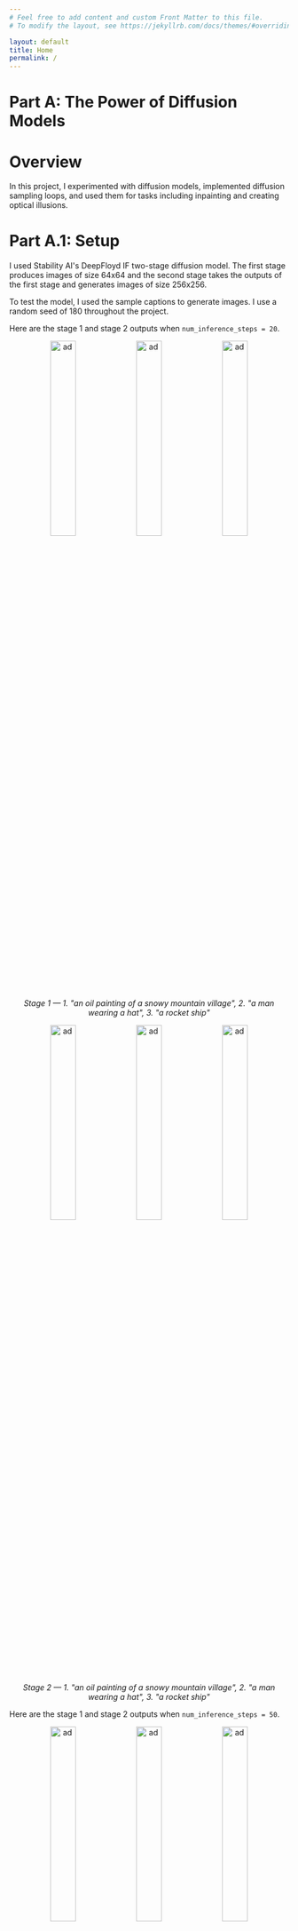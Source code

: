 ```yaml
---
# Feel free to add content and custom Front Matter to this file.
# To modify the layout, see https://jekyllrb.com/docs/themes/#overriding-theme-defaults

layout: default
title: Home
permalink: /
---
```


<style>
        .grid-container {
            display: grid;
            grid-template-columns: repeat(3, 1fr);
            gap: 20px;
            text-align: center;
        }
        .grid-item {
            display: flex;
            flex-direction: column;
            align-items: center;
        }
        .grid-item img {
            width: 100%;
            height: auto;
        }
        .grid-item p {
            font-style: italic;
        }
</style>

<!-- MathJax -->
<script id="MathJax-script" async src="https://cdn.jsdelivr.net/npm/mathjax@3/es5/tex-mml-chtml.js"></script>

# **Part A: The Power of Diffusion Models**

# Overview

In this project, I experimented with diffusion models, implemented diffusion sampling loops, and used them for tasks including inpainting and creating optical illusions.

# Part A.1: Setup

I used Stability AI's DeepFloyd IF two-stage diffusion model. The first stage produces images of size 64x64 and the second stage takes the outputs of the first stage and generates images of size 256x256.

To test the model, I used the sample captions to generate images. I use a random seed of 180 throughout the project.

Here are the stage 1 and stage 2 outputs when `num_inference_steps = 20`.

<p align="center">
    <img src="./img/Unknown.png" alt="ad" width="30%"/>
    <img src="./img/Unknown-1.png" alt="ad" width="30%"/>
    <img src="./img/Unknown-2.png" alt="ad" width="30%"/>
    <p style="text-align: center;"><i>Stage 1 — 1. "an oil painting of a snowy mountain village", 2. "a man wearing a hat", 3. "a rocket ship"</i></p>
</p>

<p align="center">
    <img src="./img/Unknown-3.png" alt="ad" width="30%"/>
    <img src="./img/Unknown-4.png" alt="ad" width="30%"/>
    <img src="./img/Unknown-5.png" alt="ad" width="30%"/>
    <p style="text-align: center;"><i>Stage 2 — 1. "an oil painting of a snowy mountain village", 2. "a man wearing a hat", 3. "a rocket ship"</i></p>
</p>

Here are the stage 1 and stage 2 outputs when `num_inference_steps = 50`.

<p align="center">
    <img src="./img/Unknown-6.png" alt="ad" width="30%"/>
    <img src="./img/Unknown-7.png" alt="ad" width="30%"/>
    <img src="./img/Unknown-8.png" alt="ad" width="30%"/>
    <p style="text-align: center;"><i>Stage 1 — 1. "an oil painting of a snowy mountain village", 2. "a man wearing a hat", 3. "a rocket ship"</i></p>
</p>

<p align="center">
    <img src="./img/Unknown-9.png" alt="ad" width="30%"/>
    <img src="./img/Unknown-10.png" alt="ad" width="30%"/>
    <img src="./img/Unknown-11.png" alt="ad" width="30%"/>
    <p style="text-align: center;"><i>Stage 2 — 1. "an oil painting of a snowy mountain village", 2. "a man wearing a hat", 3. "a rocket ship"</i></p>
</p>

# Part A.2: Sampling Loops

# Part A.2.1: Implementing the Forward Process

I use sampling loops to generate images from the diffusion model through an iterative denoising process: starting form pure noise at timestep T (sample from a Gaussian distribution), we can predict and remove part of the noise, repeating this process until we arrive at a clean image. DeepFloyd models do this over 1000 timesteps.

The forward process adds noise to a clean image from a Gaussian distribution with a specific mean and variance at each timestep.

`alphas_cumprod` is the hyperparameter denotes the noise level, where smaller t values correspond to cleaner images.

The function forward(im, t) produces a noised image at step t.

<p align="center">
    <img src="./img/Unknown-12.png" alt="ad" width="22%"/>
    <img src="./img/Unknown-13.png" alt="ad" width="22%"/>
    <img src="./img/Unknown-14.png" alt="ad" width="22%"/>
    <img src="./img/Unknown-15.png" alt="ad" width="22%"/>
    <p style="text-align: center;"><i>Four views of the Campanile: no noise, noisy at t=250, noisy at t=500, noisy at t=750.</i></p>
</p>

## Part A.2.2: Classical Denoising

I use Gaussian blur filtering to denoise the noised images.

<p align="center">
    <img src="./img/Unknown-13.png" alt="ad" width="30%"/>
    <img src="./img/Unknown-14.png" alt="ad" width="30%"/>
    <img src="./img/Unknown-15.png" alt="ad" width="30%"/>
    <p style="text-align: center;"><i> Noisy at t=250, noisy at t=500, noisy at t=750.</i></p>
</p>

<p align="center">
    <img src="./img/Unknown-16.png" alt="ad" width="30%"/>
    <img src="./img/Unknown-17.png" alt="ad" width="30%"/>
    <img src="./img/Unknown-18.png" alt="ad" width="30%"/>
    <p style="text-align: center;"><i> Gaussian blur denoising at t=250, denoising at t=500, denoising at t=750.</i></p>
</p>

## Part A.2.3: One-Step Denoising

For one-step denoising, I used the UNet to denoise the image by estimating the noise. First, I estimated the noise in the new noisy image, by passing it through `stage_1.unet`, which I removed from the noisy image to estimate the original one.

<p align="center">
    <img src="./img/Unknown-13.png" alt="ad" width="30%"/>
    <img src="./img/Unknown-14.png" alt="ad" width="30%"/>
    <img src="./img/Unknown-15.png" alt="ad" width="30%"/>
    <p style="text-align: center;"><i> Noisy at t=250, noisy at t=500, noisy at t=750.</i></p>
</p>

<p align="center">
    <img src="./img/Unknown-19.png" alt="ad" width="30%"/>
    <img src="./img/Unknown-20.png" alt="ad" width="30%"/>
    <img src="./img/Unknown-21.png" alt="ad" width="30%"/>
    <p style="text-align: center;"><i> One-step denoising at t=250, denoising at t=500, denoising at t=750.</i></p>
</p>

## Part A.2.4: Iterative Denoising

Diffusion models perform better when iteratively denoising images — that's how they were designed! Even though I want to iteratively denoise my noisy images across 1000 timesteps, I skip steps to speed things up, using `strided_timesteps` to iteratively take small strided timesteps in order to produce a clean image.

<p align="center">
    <img src="./img/Unknown-22.png" alt="ad" width="15%"/>
    <img src="./img/Unknown-23.png" alt="ad" width="15%"/>
    <img src="./img/Unknown-24.png" alt="ad" width="15%"/>
    <img src="./img/Unknown-25.png" alt="ad" width="15%"/>
    <img src="./img/Unknown-26.png" alt="ad" width="15%"/>
    <img src="./img/Unknown-27.png" alt="ad" width="15%"/>
    <p style="text-align: center;"><i> Iteratively denoising: iteration 10, t=690; iteration 15, t=540; iteration 20, t=390; iteration 25, t=240; iteration 30, t=90; fully denoised.</i></p>
</p>

<p align="center">
    <img src="./img/Unknown-12.png" alt="ad" width="22%"/>
    <img src="./img/Unknown-27.png" alt="ad" width="22%"/>
    <img src="./img/Unknown-28.png" alt="ad" width="22%"/>
    <img src="./img/Unknown-29.png" alt="ad" width="22%"/>
    <p style="text-align: center;"><i> Original image, iteratively denoised, one-step denoised, and Gaussian blur denoised images. </i></p>
</p>

Iterative denoising clearly performs better than the other methods!


## Part A.2.5: Diffusion Model Sampling

Using the `iterative_denoise` function I implemented, I can also generate images from scratch! I do this by setting `i_start = 0` and passing in random noise (drawn from a Gaussian distribution) — essentially denoising pure noise. This method and the prompt "a high quality photo" yields these sampled images:

<p align="center">
    <img src="./img/Unknown-43.png" alt="ad" width="18%"/>
    <img src="./img/Unknown-44.png" alt="ad" width="18%"/>
    <img src="./img/Unknown-32.png" alt="ad" width="18%"/>
    <img src="./img/Unknown-33.png" alt="ad" width="18%"/>
    <img src="./img/Unknown-34.png" alt="ad" width="18%"/>
    <p style="text-align: center;"><i> Images generated from pure noise. </i></p>
</p>

Here's an example of the denoising process, visualized with intermediate images:
<p align="center">
    <img src="./img/Unknown-35.png" alt="ad" width="11%"/>
    <img src="./img/Unknown-36.png" alt="ad" width="11%"/>
    <img src="./img/Unknown-37.png" alt="ad" width="11%"/>
    <img src="./img/Unknown-38.png" alt="ad" width="11%"/>
    <img src="./img/Unknown-39.png" alt="ad" width="11%"/>
    <img src="./img/Unknown-40.png" alt="ad" width="11%"/>
    <img src="./img/Unknown-41.png" alt="ad" width="11%"/>
    <img src="./img/Unknown-42.png" alt="ad" width="11%"/>
    <p style="text-align: center;"><i> Iteratively denoising: iteration 0, t=990; iteration 5, t=840; iteration 10, t=690; iteration 15, t=540; iteration 20, t=390; iteration 25, 5=240; iteration 30, t=90; denoised image.</i></p>
</p>

## Part A.2.6: Classifier-Free Guidance

Classifier-Free Guidance (CFG) is a technique that allows us to greatly improve image quality, at the expense of image diversity. In CFG, we compute a conditional and unconditional noise estimate, which we then use to calculate a noise estimate such that:

`noise estimate = unconditional estimate + gamma * (conditional noise estimate - unconditional noise estimate)`

To obtain the unconditional noise estimate, we use an empty prompt embedding. For the conditional noise estimate, we use the embedding for "a high quality photo". The gamma parameter controls the strength of CFG such that a gamma of 0 results in the unconditional noise estimate and a gamma of 1 we get the conditional noise estimate. By setting gamma = 7 (or any gamma such that gamma > 1) we produce much higher quality images. 

Five images produced with `iterative_denoise_cfg` following this process are shown below:

<p align="center">
    <img src="./img/Unknown-45.png" alt="ad" width="18%"/>
    <img src="./img/Unknown-46.png" alt="ad" width="18%"/>
    <img src="./img/Unknown-47.png" alt="ad" width="18%"/>
    <img src="./img/Unknown-48.png" alt="ad" width="18%"/>
    <img src="./img/Unknown-49.png" alt="ad" width="18%"/>
    <p style="text-align: center;"><i> Images generated from pure noise (with CFG). </i></p>
</p>

Here's an example of the denoising process, visualized with intermediate images:
<p align="center">
    <img src="./img/Unknown-50.png" alt="ad" width="11%"/>
    <img src="./img/Unknown-51.png" alt="ad" width="11%"/>
    <img src="./img/Unknown-52.png" alt="ad" width="11%"/>
    <img src="./img/Unknown-53.png" alt="ad" width="11%"/>
    <img src="./img/Unknown-54.png" alt="ad" width="11%"/>
    <img src="./img/Unknown-55.png" alt="ad" width="11%"/>
    <img src="./img/Unknown-56.png" alt="ad" width="11%"/>
    <img src="./img/Unknown-57.png" alt="ad" width="11%"/>
    <p style="text-align: center;"><i> Iteratively denoising: iteration 0, t=990; iteration 5, t=840; iteration 10, t=690; iteration 15, t=540; iteration 20, t=390; iteration 25, 5=240; iteration 30, t=90; denoised image.</i></p>
</p>

## Part A.2.7: Image to Image Translation

In image-to-image translation, we take an original image, noise it by a bit, and then force it back onto the image manifold without any conditioning. By following the SDEdit algorithm, we are able to get an image that's similar to the original one.

Procedurally, I run the forward process to get a noisy image, then I run `iterative_denoise_cfg` with different starting indices to create a series of "edits" to the image. The closer the starting index is to 0, the bigger the edit compared to the original image.

Here's the Campanile:
<p align="center">
    <img src="./img/Unknown-58.png" alt="ad" width="13%"/>
    <img src="./img/Unknown-59.png" alt="ad" width="13%"/>
    <img src="./img/Unknown-60.png" alt="ad" width="13%"/>
    <img src="./img/Unknown-61.png" alt="ad" width="13%"/>
    <img src="./img/Unknown-62.png" alt="ad" width="13%"/>
    <img src="./img/Unknown-63.png" alt="ad" width="13%"/>
    <img src="./img/Unknown-64.png" alt="ad" width="13%"/>
    <p style="text-align: center;"><i> SDEdit with i_start=1, i_start=3, i_start=5, i_start=7, i_start=10, i_start=20, original image.</i></p>
</p>

Here's a picture of my friend's cat, Pocky:
<p align="center">
    <img src="./img/Unknown-65.png" alt="ad" width="13%"/>
    <img src="./img/Unknown-66.png" alt="ad" width="13%"/>
    <img src="./img/Unknown-67.png" alt="ad" width="13%"/>
    <img src="./img/Unknown-68.png" alt="ad" width="13%"/>
    <img src="./img/Unknown-69.png" alt="ad" width="13%"/>
    <img src="./img/Unknown-70.png" alt="ad" width="13%"/>
    <img src="./img/Unknown-71.png" alt="ad" width="13%"/>
    <p style="text-align: center;"><i> SDEdit with i_start=1, i_start=3, i_start=5, i_start=7, i_start=10, i_start=20, original image.</i></p>
</p>

I guess Pocky is a dog-like cat?

Here's a picture of my other friend's two kittens:
<p align="center">
    <img src="./img/Unknown-72.png" alt="ad" width="13%"/>
    <img src="./img/Unknown-73.png" alt="ad" width="13%"/>
    <img src="./img/Unknown-74.png" alt="ad" width="13%"/>
    <img src="./img/Unknown-75.png" alt="ad" width="13%"/>
    <img src="./img/Unknown-76.png" alt="ad" width="13%"/>
    <img src="./img/Unknown-77.png" alt="ad" width="13%"/>
    <img src="./img/Unknown-78.png" alt="ad" width="13%"/>
    <p style="text-align: center;"><i> SDEdit with i_start=1, i_start=3, i_start=5, i_start=7, i_start=10, i_start=20, original image.</i></p>
</p>

## Part A.2.8: Editing Hand-Drawn and Web Images

Here's the sequence for an image from the web (a painting of the signing of the Constitution from Wikipedia): 
<p align="center">
    <img src="./img/Unknown-79.png" alt="ad" width="13%"/>
    <img src="./img/Unknown-80.png" alt="ad" width="13%"/>
    <img src="./img/Unknown-81.png" alt="ad" width="13%"/>
    <img src="./img/Unknown-82.png" alt="ad" width="13%"/>
    <img src="./img/Unknown-83.png" alt="ad" width="13%"/>
    <img src="./img/Unknown-84.png" alt="ad" width="13%"/>
    <img src="./img/Unknown-85.png" alt="ad" width="13%"/>
    <p style="text-align: center;"><i> SDEdit with i_start=1, i_start=3, i_start=5, i_start=7, i_start=10, i_start=20, original image.</i></p>
</p>

I drew a chicken:
<p align="center">
    <img src="./img/Unknown-86.png" alt="ad" width="13%"/>
    <img src="./img/Unknown-87.png" alt="ad" width="13%"/>
    <img src="./img/Unknown-88.png" alt="ad" width="13%"/>
    <img src="./img/Unknown-89.png" alt="ad" width="13%"/>
    <img src="./img/Unknown-90.png" alt="ad" width="13%"/>
    <img src="./img/Unknown-91.png" alt="ad" width="13%"/>
    <img src="./img/Unknown-92.png" alt="ad" width="13%"/>
    <p style="text-align: center;"><i> SDEdit with i_start=1, i_start=3, i_start=5, i_start=7, i_start=10, i_start=20, original image.</i></p>
</p>

I drew an imposter:
<p align="center">
    <img src="./img/Unknown-93.png" alt="ad" width="13%"/>
    <img src="./img/Unknown-94.png" alt="ad" width="13%"/>
    <img src="./img/Unknown-95.png" alt="ad" width="13%"/>
    <img src="./img/Unknown-96.png" alt="ad" width="13%"/>
    <img src="./img/Unknown-97.png" alt="ad" width="13%"/>
    <img src="./img/Unknown-98.png" alt="ad" width="13%"/>
    <img src="./img/Unknown-99.png" alt="ad" width="13%"/>
    <p style="text-align: center;"><i> SDEdit with i_start=1, i_start=3, i_start=5, i_start=7, i_start=10, i_start=20, original image.</i></p>
</p>

## Part A.2.9: Inpainting

By applying a mask such that we leave everything inside the edit mask alone but replace everything outside the edit mask with our original image (and with the correct amount of noise added for the timestep we're on), we can create a new image that has new content in the appropriately masked area. We're basically forcing the model to fill in the gaps — gaps that we create!

Campanile to lighthouse:
<p align="center">
    <img src="./img/Unknown-100.png" alt="ad" width="22%"/>
    <img src="./img/Unknown-101.png" alt="ad" width="22%"/>
    <img src="./img/Unknown-102.png" alt="ad" width="22%"/>
    <img src="./img/Unknown-103.png" alt="ad" width="22%"/>
    <p style="text-align: center;"><i> Original image, mask, to replace, and inpainted image. </i></p>
</p>

Cat rhinoplasty:
<p align="center">
    <img src="./img/Unknown-104.png" alt="ad" width="22%"/>
    <img src="./img/Unknown-105.png" alt="ad" width="22%"/>
    <img src="./img/Unknown-106.png" alt="ad" width="22%"/>
    <img src="./img/Unknown-107.png" alt="ad" width="22%"/>
    <p style="text-align: center;"><i> Original image, mask, to replace, and inpainted image. </i></p>
</p>

Kitten head accessories:
<p align="center">
    <img src="./img/Unknown-108.png" alt="ad" width="22%"/>
    <img src="./img/Unknown-109.png" alt="ad" width="22%"/>
    <img src="./img/Unknown-110.png" alt="ad" width="22%"/>
    <img src="./img/Unknown-111.png" alt="ad" width="22%"/>
    <p style="text-align: center;"><i> Original image, mask, to replace, and inpainted image. </i></p>
</p>

## Part A.2.10: Text-Conditional Image-to-Image Translation

Now, we add control using language by changing the prompt!

Campanile with the prompt "a rocket ship":
<p align="center">
    <img src="./img/Unknown-112.png" alt="ad" width="13%"/>
    <img src="./img/Unknown-113.png" alt="ad" width="13%"/>
    <img src="./img/Unknown-114.png" alt="ad" width="13%"/>
    <img src="./img/Unknown-115.png" alt="ad" width="13%"/>
    <img src="./img/Unknown-116.png" alt="ad" width="13%"/>
    <img src="./img/Unknown-117.png" alt="ad" width="13%"/>
    <img src="./img/Unknown-118.png" alt="ad" width="13%"/>
    <p style="text-align: center;"><i> SDEdit with i_start=1, i_start=3, i_start=5, i_start=7, i_start=10, i_start=20, original image.</i></p>
</p>

Pocky (a cat) with the prompt "a photo of a dog":
<p align="center">
    <img src="./img/Unknown-119.png" alt="ad" width="13%"/>
    <img src="./img/Unknown-120.png" alt="ad" width="13%"/>
    <img src="./img/Unknown-121.png" alt="ad" width="13%"/>
    <img src="./img/Unknown-122.png" alt="ad" width="13%"/>
    <img src="./img/Unknown-123.png" alt="ad" width="13%"/>
    <img src="./img/Unknown-124.png" alt="ad" width="13%"/>
    <img src="./img/Unknown-125.png" alt="ad" width="13%"/>
    <p style="text-align: center;"><i> SDEdit with i_start=1, i_start=3, i_start=5, i_start=7, i_start=10, i_start=20, original image.</i></p>
</p>

A smiling emoji with the prompt "a photo of a hipster barista":
<p align="center">
    <img src="./img/Unknown-126.png" alt="ad" width="13%"/>
    <img src="./img/Unknown-127.png" alt="ad" width="13%"/>
    <img src="./img/Unknown-128.png" alt="ad" width="13%"/>
    <img src="./img/Unknown-129.png" alt="ad" width="13%"/>
    <img src="./img/Unknown-130.png" alt="ad" width="13%"/>
    <img src="./img/Unknown-131.png" alt="ad" width="13%"/>
    <img src="./img/Unknown-132.png" alt="ad" width="13%"/>
    <p style="text-align: center;"><i> SDEdit with i_start=1, i_start=3, i_start=5, i_start=7, i_start=10, i_start=20, original image.</i></p>
</p>

## Part A.2.11: Visual Anagrams

In this part, I create images that look different when flipped upside down! I do this by denoising an image normally with one prompt to obtain some noise estimate, and then I denoise a flipped image with a different prompt to obtain a different noise estimate. For the iterative denoising process, the final noise estimate is just the average of these two.

"an oil painting of people around a campfire" and "an oil painting of an old man"
<p align="center">
    <img src="./img/Unknown-133.png" alt="ad" width="45%"/>
    <img src="./img/Unknown-134.png" alt="ad" width="45%"/>
    <p style="text-align: center;"><i>Campfire or old man?</i></p>
</p>

"an oil painting of a snowy mountain village" and "a photo of a dog"
<p align="center">
    <img src="./img/Unknown-135.png" alt="ad" width="45%"/>
    <img src="./img/Unknown-136.png" alt="ad" width="45%"/>
    <p style="text-align: center;"><i>Snowy village or dog?</i></p>
</p>

"a photo of a hipster barista" and "a lithograph of a skull"
<p align="center">
    <img src="./img/Unknown-137.png" alt="ad" width="45%"/>
    <img src="./img/Unknown-138.png" alt="ad" width="45%"/>
    <p style="text-align: center;"><i>Barista or skull?</i></p>
</p>

## Part A.2.12: Hybrid Images
For this part, I create hybrid images. First, I apply UNet to the image with two different text prompts. Then, I take the low pass of the noise estimate for the first and the high pass of the noise estimate for the second to create the new noise estimate, resulting in an image that looks like the low-passed prompt when up close and the high-passed prompt when far away — just like in Project 2!

<p align="center">
    <img src="./img/Unknown-139.png" alt="ad" width="45%"/>
    <p style="text-align: center;"><i>A skull when close and waterfalls when far.</i></p>
</p>

<p align="center">
    <img src="./img/Unknown-140.png" alt="ad" width="45%"/>
    <p style="text-align: center;"><i>A rocket ship when close and a pencil when far.</i></p>
</p>

<p align="center">
    <img src="./img/Unknown-141.png" alt="ad" width="45%"/>
    <p style="text-align: center;"><i>A hipster barista when close and an old man when far.</i></p>
</p>

# **Part B: Training a Diffusion Model**

# Overview

In this project, I trained my own diffusion model on MNIST.


















# Part A.1: Taking Photos and Recovering Homographies

To capture photos that blend well, I took them in a way such that the transforms between them are projective (a.k.a. perspective) by fixing the center of projection and rotating my camera while capturing photos.

A homography is a [projective transformation](https://www.sciencedirect.com/topics/engineering/homography) between two planes (a mapping between two planar projections of an image). In other words, homographies are simple image transformations that describe the relative motion between two images, when the camera (or the observed object) moves.

We can represent the transformation with a 3x3 matrix H, such that 

$$H \cdot p_{\text{original}} = p_{\text{transformed}}$$

$$\begin{bmatrix} h_1 & h_2 & h_3 \\ h_4 & h_5 & h_6 \\ h_7 & h_8 & 1 \end{bmatrix} \begin{bmatrix} x \\ y \\ 1 \end{bmatrix} = \begin{bmatrix} wx' \\ wy' \\ w \end{bmatrix}$$

We can solve for H by solving a system of equations with eight degrees of freedom, using the keypoints we generated using [this tool](https://cal-cs180.github.io/fa23/hw/proj3/tool.html). Extending this to our full set of points gives us:

$$\begin{bmatrix}
x_1 & y_1 & 1 & 0 & 0 & 0 & -x'_1x_1 & -x'_1y_1 \\
0 & 0 & 0 & x_1 & y_1 & 1 & -y'_1x_1 & -y'_1y_1 \\
x_2 & y_2 & 1 & 0 & 0 & 0 & -x'_2x_2 & -x'_2y_2 \\
0 & 0 & 0 & x_2 & y_2 & 1 & -y'_2x_2 & -y'_2y_2 \\
\vdots & \vdots & \vdots & \vdots & \vdots & \vdots & \vdots & \vdots \\
x_n & y_n & 1 & 0 & 0 & 0 & -x'_nx_n & -x'_ny_n \\
0 & 0 & 0 & x_n & y_n & 1 & -y'_nx_n & -y'_ny_n \\
\end{bmatrix}
\begin{bmatrix}
h_1 \\
h_2 \\
h_3 \\
h_4 \\
h_5 \\
h_6 \\
h_7 \\
h_8 \\
\end{bmatrix}
=
\begin{bmatrix}
x'_1 \\
y'_1 \\
x'_2 \\
y'_2 \\
\vdots \\
x'_n \\
y'_n \\
\end{bmatrix}$$

We solve this with a least-squares to find the minimum norm solution, since with more than four points the system becomes overdetermined. While we can solve for an exact solution with just four points, we want more in order to make our homography recovery more robust to noise. Note that after appyling the homography matrix H, in order to recover $$x'$$ and $$y'$$ we need to divide by $$w$$.

# Part A.2: Image Warping and Rectification

I implemented a warping function that takes the source image and the homography matrix $$\mathbf{H}$$ corresponding to the transformation from the source to the target image. The warp function applies $$\mathbf{H}$$ to the corners of the source image, calculates dimensions of the output image, then draws a polygon mask using the transformed corners. For each point in the polygon, I reverse interpolate from the source image by applying $$\mathbf{H}^{-1}$$ to recover the corresponding point in the source image (this is vectorized by constructing matrices).

To test the function, I rectified several images. Rectification is performed using a homography to make a known rectangular object rectangular again, even if it does not visually appear rectangular. For each image, I selected four points defining the corners of a rectangular shape, calculated the homography to a set of coordinates forming a rectangle, and then warped the image. 

For source images, I drew on photos I took during my trip to New York City this summer. The first example is a vintage subway advertisement in the New York Transit Museum. 

<p align="center">
    <img src="./img/ad.jpg" alt="ad" width="30%"/>
    <img src="./img/ad_pts.jpg" alt="ad" width="30%"/>
    <img src="./img/ad_rectified.jpg" alt="ad" width="30%"/>
    <p style="text-align: center;"><i>Original, with points labeled, and rectified images.</i></p>
</p>

This museum is one of my favorites of all time, and is defintely worth the stop in Brooklyn for.

The second image comes from the ceiling of the [Rose Main Reading Room](https://www.newyorker.com/culture/cultural-comment/nypl-rose-reading-room-and-the-real-meaning-of-luxury-in-new-york-city) in the Stephen A. Schwarzman Building —— the New York Public Library's flagship location.

<p align="center">
    <img src="./img/nypl_full.jpg" alt="ad" width="30%"/>
    <img src="./img/nypl_pts.jpg" alt="ad" width="30%"/>
    <img src="./img/nypl_rectified.jpg" alt="ad" width="30%"/>
    <p style="text-align: center;"><i>Original, with points labeled, and rectified images.</i></p>
</p>

I spent an afternoon working here before going on a tour of the United Nations!

# Part A.3: Blending and Mosaicing

I implemented a blending function to combine warped images with the base image their homography matrix was calculated relative to. First, I calculated the size of the output image. Then, I placed each image on its correct position on a blank output image using information about how much the image shifted during the warping process — if I were to stack these two images, the overlapping features should line up (I confirmed this during implementation). Finally, I blend these two images together using weights calculated from distance transforms for the images to combine the low frequencies. I used a Laplacian stack-based or a distance transform tiebreaker-based blending method to combine the high frequencies (further elaboration below).

My first mosaic is of the third floor in Berkeley Way West. For this image, I warped the image of the left side of the field of view and blended it with the center view. Until I get a research position in BAIR, I'll be underneath the 8th floor :\)
<p align="center">
    <img src="./img/bwwleft.jpg" alt="ad" width="30%"/>
    <img src="./img/bwwlm_warped_im.jpg" alt="ad" width="30%"/>
    <img src="./img/bwwmid.jpg" alt="ad" width="30%"/>
    <p style="text-align: center;"><i>Original left BWW, warped left BWW, and original center BWW.</i></p>
</p>

<p align="center">
    <img src="./img/bww_left.jpg" alt="ad" width="50%"/>
    <p style="text-align: center;"><i>Resulting mosaic.</i></p>
</p> 


I dug up an old Canon [Powershot](https://www.dpreview.com/articles/6913931643/the-vertical-elph-remembering-canons-powershot-tx1-hybrid-camera) [TX1](https://global.canon/en/c-museum/product/dcc541.html) last week, and have been putting it to use! I took photos of a particularly busy corner of my room using my digicam, and blended the warped lower perspective onto the higher perspective.

<p align="center">
    <img src="./img/room1.jpg" alt="ad" width="30%"/>
    <img src="./img/room1_warped_im_new.jpg" alt="ad" width="30%"/>
    <img src="./img/room2.jpg" alt="ad" width="30%"/>
    <p style="text-align: center;"><i>Original lower room, warped lower room, and original upper room.</i></p>
</p>

<p align="center">
    <img src="./img/room12_new_highsigma.jpg" alt="ad" width="50%"/>
    <p style="text-align: center;"><i>Resulting mosaic.</i></p>
</p>


Here's the same scene, but shot on my iPhone.
<p align="center">
    <img src="./img/r1.jpg" alt="ad" width="30%"/>
    <img src="./img/r1_warped_im_new.jpg" alt="ad" width="30%"/>
    <img src="./img/r2.jpg" alt="ad" width="30%"/>
    <p style="text-align: center;"><i>Original lower room, warped lower room, and original upper room.</i></p>
</p>

<p align="center">
    <img src="./img/r12_new_highsigma.jpg" alt="ad" width="50%"/>
    <p style="text-align: center;"><i>Resulting mosaic.</i></p>
</p>

Personally, I prefer the "vibes" of the digicam photos —— what do you think?

My last mosaics come from Busan, South Korea. Gamcheon Culture Village is a beautiful site with a great view of the ocean, though it was swelteringly hot when I was there earlier this year. 

Here's the left side of the Gamcheon lookout warped and blended with the middle view:
<p align="center">
    <img src="./img/left.jpg" alt="ad" width="30%"/>
    <img src="./img/lm_warped_im_new.jpg" alt="ad" width="30%"/>
    <img src="./img/middle.jpg" alt="ad" width="30%"/>
    <p style="text-align: center;"><i>Original left Gamcheon, warped left Gamcheon, and original middle Gamcheon.</i></p>
</p>

<p align="center">
    <img src="./img/gamcheon_left_new.jpg" alt="ad" width="50%"/>
    <p style="text-align: center;"><i>Resulting mosaic.</i></p>
</p>

Here's the right side of the Gamcheon lookout warped and blended with the middle view:
<p align="center">
    <img src="./img/right.jpg" alt="ad" width="30%"/>
    <img src="./img/rm_warped_im_new.jpg" alt="ad" width="30%"/>
    <img src="./img/middle.jpg" alt="ad" width="30%"/>
    <p style="text-align: center;"><i>Original right Gamcheon, warped right Gamcheon, and original middle Gamcheon.</i></p>
</p>

<p align="center">
    <img src="./img/gamcheon_right_new.jpg" alt="ad" width="50%"/>
    <p style="text-align: center;"><i>Resulting mosaic.</i></p>
</p>

With several warped images relative to a fixed center image, I also implemented a function to automatically put together multi-image mosaics by tracking cumulative offsets and using the shifts from each warped image. In my blending function, I use distance transforms to create weights. I use a Gaussian filter to isolate the low frequencies of the images, which I combine with a weighted average. For the higher frequencies (the methodology to isolate these is the same as creating the Laplacian stack in [project 2](https://stevenfluo.github.io/filters-frequencies)). To create the final output image, I combined the low and high frequencies — just like collapsing the Laplacian stack.

I tried two approaches to blending the high frequencies: first, a weighted average just like for the low-frequencies:

<p align="center">
    <img src="./img/gamcheon_blended_laplace.jpg" alt="ad" width="90%"/>
    <p style="text-align: center;"><i>Resulting mosaic.</i></p>
</p>

Notice that because of the fine details in the image and slight misalignment between the two, you can spot blurry lines such as on the mural in the bottom middle of the photo.

My second approach used the distance transforms as a tiebreaker to select whether to use the warped image or the base image high frequencies at a particular point: 

<p align="center">
    <img src="./img/gamcheon_total.jpg" alt="ad" width="90%"/>
    <p style="text-align: center;"><i>Resulting mosaic.</i></p>
</p>

Notice that "scaly" artifacts appear (look at the mural again!), but these are also hard to notice unless you look very closely. 

Looking at these mosaics makes me feel like I'm back on vacation!


# **Part B: Feature Matching for Autostitching**

This part of the project is essentially a simplified reimplementation of the paper ["Multi-Image Matching using Multi-Scale Oriented Patches"](https://ieeexplore.ieee.org/document/1467310), with the addition of a random sample consensus method based on the techniques described in lecture.

# Part B.1: Harris Interest Point Detection

I followed Section 2 in the paper in order to implement corner detection for my images, with the help of provided starter code in `harris.py`. First, I grayscaled my image, then used `get_harris_corners` in to calculate the Harris score and corners. Note that in order to plot the Harris corners, I had to flip the coordinates so that I could plot them in the form (x, y). 

<p align="center">
    <img src="./img/room1_harrispoints.jpg" alt="ad" width="90%"/>
    <p style="text-align: center;"><i>Harris points overlaid on the lower room image.</i></p>
</p>

# Part B.2: Adaptive Non-Maximal Suppression 

Adaptive Non-Maximal Suppression (ANMS) is used to limit the number of interest points while maintaining a good spatial distribution over the entire image. To implement ANMS, I follow Section 3 and use the recommended `c_robust = 0.9` and keep only the top 500 points of interest (though this can be easily adjusted by modifying the optional parameters).

First, I index into the Harris scores to find the score of each corner, which I pass into the provided `dist2` function to calculate a matrix of pairwise corner distances. I then create a mask that determines if $$f(x_i) < c_{robust} * f(x_j)$$ by comparing the strength of each of the corners with a preset scaling factor. I apply the mask to the distances matrix, set zero elements to infinity, then find the minimum suppression radius and sort indices in ascending order based on suppression radii. The first 500 points are kept and returned as the ANMS points. 

<p align="center">
    <img src="./img/room2_harrispoints.jpg" alt="ad" width="40%"/>
    <img src="./img/room2_anmspoints.jpg" alt="ad" width="40%"/>
    <p style="text-align: center;"><i>Harris and ANMS points overlaid on the upper room image.</i></p>
</p>

<p align="center">
    <img src="./img/room2_labeled_anms.jpg" alt="ad" width="90%"/>
    <p style="text-align: center;"><i>Labeled ANMS points overlaid on the upper room image.</i></p>
</p>

# Part B.3: Feature Descriptor Extraction

Following Section 4, I extract axis-aligned 8x8 patches, which are downsampled from a larger 40x40 window then normlized and flattened.

<p align="center">
    <img src="./img/room2_features.jpg" alt="ad" width="90%"/>
    <p style="text-align: center;"><i>Twenty features from the upper room image.</i></p>
</p>

In this case, it seems that many of the top features lie on the piano keys!

# Part B.4: Feature Matching

In order to recreate correspondence points, we need to pair up features from each image. Following Section 5, I use the features and corresponding points from each image to calculate features' pairwise differences, which is then used to create a summed squared differences matrix. Each feature's row is sorted in ascending order, and the first two nearest neighbor distances for each feature are used to calculate its Lowe score. A mask is created by compare the Lowe score with the Lowe threshold, and a filtered matrix is returned where each row has two indices corresponding to the index of the matching features from the first and second images.

<p align="center">
    <img src="./img/room_matched.jpg" alt="ad" width="90%"/>
    <p style="text-align: center;"><i>First five matching features in the room images.</i></p>
</p>

<p align="center">
    <img src="./img/room1_matched.jpg" alt="ad" width="40%"/>
    <img src="./img/room2_matched.jpg" alt="ad" width="40%"/>
    <p style="text-align: center;"><i>Correspondences between lower and upper room images calculated from feature matching.</i></p>
</p>

# Part B.5: Random Sample Consensus 

Random Sample Consensus (RANSAC) is an iterative process for estimating a model from a dataset with outliers. For my implementation, I followed the four-point RANSAC method described in lecture, using 500 iterations and a threshold of 0.8.

I use the points identified from feature matching as the input points into RANSAC. For each iteration of the algorithm, I randomly select 4 points, calculate a homography matrix, then use this `H` to transform the full set of input source points. I then compute the number of inliers on this set of points, and create and save the mask if the number of inlier points is the maximum we've seen so far. The mask is produced by comparing the Euclidian distance between the transformed source points to the target points. RANSAC returns two sets of points produced by applying the mask created from the sample producing the maximum set of inliers —— these set of points produced by masking the two sets of input points are the points that produce the best homography, and become our correspondence points for warping and blending (like the ones we manually generated in part A).

<p align="center">
    <img src="./img/room1_ransac.jpg" alt="ad" width="40%"/>
    <img src="./img/room2_ransac.jpg" alt="ad" width="40%"/>
    <p style="text-align: center;"><i>Correspondences between lower and upper room images after RANSAC.</i></p>
</p>

# Part B.6: Creating Autostitched Mosaics

My autostitching performed very well — in fact, there are virtually no noticeable differences between the autostitched mosaics and the ones I created in Part A! Slight misalignment occurred in the room mosaic, but that was likely because of a slight perspective shift as well as the RANSAC-produced points not being as spatially distributed as my manual annotations, where I was careful to create many correspondence points on the corners of the pictures on the wall. Also, all of my autostitched mosaics were blended with the distance transforms approach. Using the weighted average method on the room picture may make these artifacts less visible.

## Gamcheon Lookout - Left Side

<p align="center">
    <img src="./img/gamcheonleft_anms.jpg" alt="ad" width="40%"/>
    <img src="./img/gamcheonmiddle_anms.jpg" alt="ad" width="40%"/>
    <p style="text-align: center;"><i>Labeled ANMS points overlaid on the left and middle Gamcheon images.</i></p>
</p>

<p align="center">
    <img src="./img/gamcheon_left_features.jpg" alt="ad" width="90%"/>
    <p style="text-align: center;"><i>Five features from the each image. Top row is left Gamcheon, bottom row is middle Gamcheon.</i></p>
</p>

<p align="center">
    <img src="./img/gamcheon_matchedfeats.jpg" alt="ad" width="90%"/>
    <p style="text-align: center;"><i>First five matching features in the left and middle Gamcheon images.</i></p>
</p>

<p align="center">
    <img src="./img/gleft_matched.jpg" alt="ad" width="40%"/>
    <img src="./img/gmid_matched.jpg" alt="ad" width="40%"/>
    <p style="text-align: center;"><i>Correspondences between left and middle Gamcheon images calculated from feature matching.</i></p>
</p>

<p align="center">
    <img src="./img/gleft_ransac.jpg" alt="ad" width="40%"/>
    <img src="./img/gmid_ransac.jpg" alt="ad" width="40%"/>
    <p style="text-align: center;"><i>Correspondences between lower and upper room images after RANSAC.</i></p>
</p>

<p align="center">
    <img src="./img/gamcheon_left.jpg" alt="ad" width="40%"/>
    <img src="./img/autostiched_gamcheon_left_dist.jpg" alt="ad" width="40%"/>
    <p style="text-align: center;"><i>Manually and autostitched mosaics.</i></p>
</p>

## Gamcheon Lookout - Right Side

<p align="center">
    <img src="./img/gamcheon_right.jpg" alt="ad" width="40%"/>
    <img src="./img/autostitched_gamcheon_right_dist.jpg" alt="ad" width="40%"/>
    <p style="text-align: center;"><i>Manually and autostitched mosaics.</i></p>
</p>

## Gamcheon Lookout - Full View

<p align="center">
    <img src="./img/gamcheon_total.jpg" alt="ad" width="40%"/>
    <img src="./img/autostitched_gamcheon_total_dist.jpg" alt="ad" width="40%"/>
    <p style="text-align: center;"><i>Manually and autostitched mosaics.</i></p>
</p>

## Room (Digicam)

<p align="center">
    <img src="./img/room12_new_highsigma.jpg" alt="ad" width="40%"/>
    <img src="./img/autostitched_room_autostitched.jpg" alt="ad" width="40%"/>
    <p style="text-align: center;"><i>Manually and autostitched mosaics.</i></p>
</p>

## Berkeley Way West

<p align="center">
    <img src="./img/bww_left.jpg" alt="ad" width="40%"/>
    <img src="./img/autostitched_bww.jpg" alt="ad" width="40%"/>
    <p style="text-align: center;"><i>Manually and autostitched mosaics.</i></p>
</p>

# Reflection

I had a great time learning about how we can use homography matrices to transform images in a way that they line up with each other! I have many images of lecture slides taken at an angle —— now, I can use my rectification methods to transform them into a more rectangular shape to view :)

I think the coolest thing I learned from this project was how we can mathematically identify corners in images, and then whittle down a big list of candidate points into just a handful of highly accurate correspondences using ANMS, feature matching, and RANSAC. Reimplementing methods described in a research paper was also good practice for me as I go further down the research path outside of my classes. Honestly, the hardest part of the project was wrapping my head around the constant shifts between image coordinates, homogenous coordinates, and our standard (x,y) coordinates — many of my long debugging sessions were resolved by making sure my coordinates were what I thought they were! Keeping track of the shifts to align the images for blending was also tricky.
